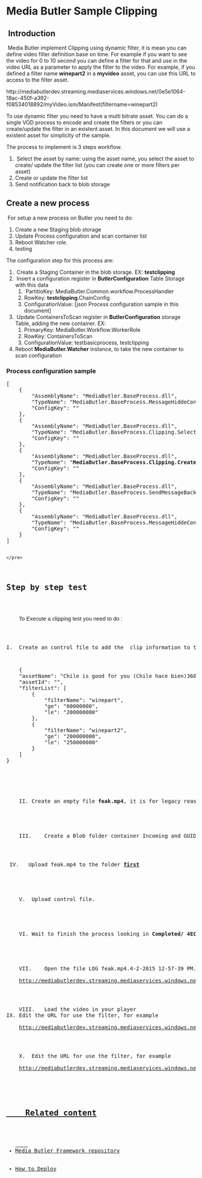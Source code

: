 <head>
    <style type="text/css">
        .auto-style1 {
            text-decoration: underline;
        }
    </style>
</head>
<h1>Media Butler Sample Clipping</h1>
<h2>&nbsp;Introduction</h2>
&nbsp;Media Butler implement Clipping using dynamic filter, it is mean you can define video filter definition base on time. For example if you want to see the video for 0 to 10 second you can define a filter for that and use in the video URL as a parameter to apply the filter to the video. For example, if you defined a filter name <strong>winepart2</strong> in a <strong>myvideo</strong> asset, you can use this URL to access to the filter asset.
<p>
http://mediabutlerdev.streaming.mediaservices.windows.net/0e5e1064-18ac-450f-a392-f08534018892/myVideo.ism/Manifest(filtername=winepart2)
</p>
To use dynamic filter you need to have a multi bitrate asset. You can do a single VOD process to encode and create the filters or you can create/update the filter in an existent asset. In this document we will use a existent asset for simplicity of the sample.<p>
    
The process to implement  is 3 steps workflow.
    </p>
<ol>
    <li>&nbsp;Select the asset by name: using the asset name, you select the asset to create/ update the filter list (you can create one or more filters per asset)
</li>
    <li>Create or update the filter list</li>
    <li>Send notification back to blob storage </li>
</ol>
<h2>Create a new process</h2>
&nbsp;For setup a new process on Butler you need  to do:
 
<ol>
    <li>Create a new Staging blob storage 
</li>
    <li>Update Process configuration  and scan container list
</li>
    <li>Reboot Watcher role.</li>
    <li>testing </li>
</OL>

The configuration step for this process are:
<OL> 
    <li>&nbsp;Create a Staging Container in the blob storage. EX: <strong>testclipping</strong> </li>
    <li>&nbsp;Insert a configuration register in <strong>ButlerConfiguration</strong> Table Storage with this data
        <ol>
            <li>&nbsp;PartitioKey:       MediaButler.Common.workflow.ProcessHandler</li>
            <li>RowKey:            <strong>testclipping</strong>.ChainConfig</li>
            <li>ConfigurationValue: [json Process configuration sample in this document]

</li>
        </ol>
    </li>
    <li>&nbsp;Update ContainersToScan register in <strong>ButlerConfiguration</strong> storage Table, adding the new container. EX: 
        <ol>
            <li>PrimaryKey:      MediaButler.Workflow.WorkerRole</li>
            <li>RowKey:            ContainersToScan</li>
            <li>ConfigurationValue:     testbasicprocess, testclipping
 
</li>
        </ol>
    </li>
    <li>Reboot <strong>MediaButler.Watcher</strong> instance, to take the new container to scan configuration </li>
</ol>

<h3>
    Process configuration sample</h3>
    <pre>
[
    {
        "AssemblyName": "MediaButler.BaseProcess.dll",
        "TypeName": "MediaButler.BaseProcess.MessageHiddeControlStep",
        "ConfigKey": ""
    },
    {
        "AssemblyName": "MediaButler.BaseProcess.dll",
        "TypeName": "MediaButler.BaseProcess.Clipping.SelectAssetByNameStep",
        "ConfigKey": ""
    },
    {
        "AssemblyName": "MediaButler.BaseProcess.dll",
        "TypeName": "<strong>MediaButler.BaseProcess.Clipping.CreateClipFilterStep</strong>",
        "ConfigKey": ""
    },
    {
        "AssemblyName": "MediaButler.BaseProcess.dll",
        "TypeName": "MediaButler.BaseProcess.SendMessageBackStep",
        "ConfigKey": ""
    },
    {
        "AssemblyName": "MediaButler.BaseProcess.dll",
        "TypeName": "MediaButler.BaseProcess.MessageHiddeControlStep",
        "ConfigKey": ""
    }
]

    </pre>
   
<h2><span lang="EN-US" style="mso-fareast-font-family:&quot;Times New Roman&quot;;
mso-ansi-language:EN-US">Step by step test<o:p></o:p></span></h2>
<p>
    <span lang="EN-US" style="font-size:11.0pt;font-family:
&quot;Calibri&quot;,sans-serif;mso-fareast-font-family:Calibri;mso-fareast-theme-font:
minor-latin;mso-bidi-font-family:&quot;Times New Roman&quot;;mso-ansi-language:EN-US;
mso-fareast-language:EN-US;mso-bidi-language:AR-SA">To Execute a clipping test you need to do :</span></p>
<p>
I.	Create an control file to add the  clip information to the process. Media Butler support to add context process instance information inside a control file. The control file is a json file with <strong>.control </strong>extension. The control information example is this. It will create/update 2 filters for the asset "Chile is good for you (Chile hace bien)360-mp4-H264_Adaptive_Bitrate_MP4_Set_720p-Output" (you must use the name of your asset)</p>
<pre>
    {
    "assetName": "Chile is good for you (Chile hace bien)360-mp4-H264_Adaptive_Bitrate_MP4_Set_720p-Output",
    "assetId": "",
    "filterList": [
        {
            "filterName": "winepart",
            "ge": "60000000",
            "le": "200000000"
        },
        {
            "filterName": "winepart2",
            "ge": "200000000",
            "le": "250000000"
        }
    ]
}
    </pre>

<p>
    II.	Create an empty file <strong>feak.mp4</strong>, it is for legacy reason with old butler version.
    
</p>
<p>
    III.	Create a Blob folder container Incoming and GUID, for example <strong>Incoming/ 4EC1AD7A-91BF-4121-9EDF-5FE6211646B3</strong></p>
<p>
&nbsp;IV.	Upload feak.mp4 to the folder <span class="auto-style1"><strong>first</strong></span>
    
</p>
<p>
    V.	Upload control file.
    
</p>
<p>
    VI.	Wait to finish the process looking in <strong>Completed/ 4EC1AD7A-91BF-4121-9EDF-5FE6211646B3</strong>
    
</p>
<p>
    VII.	Open the file LOG feak.mp4.4-2-2015 12-57-39 PM.log and copy the Smooth Streaming URI for example:<br />
    <a href="http://mediabutlerdev.streaming.mediaservices.windows.net/a2d50a9e-262f-4513-8234-cbdd9113c541/ChileIsGoodForYou360.ism/manifest">http://mediabutlerdev.streaming.mediaservices.windows.net/a2d50a9e-262f-4513-8234-cbdd9113c541/ChileIsGoodForYou360.ism/manifest</a> </p>
<p>
    VIII.	Load the video in your player
IX.	Edit the URL for use the filter, for example<br />
    <a href="http://mediabutlerdev.streaming.mediaservices.windows.net/a2d50a9e-262f-4513-8234-cbdd9113c541/ChileIsGoodForYou360.ism/manifest(filtername=winepart">http://mediabutlerdev.streaming.mediaservices.windows.net/a2d50a9e-262f-4513-8234-cbdd9113c541/ChileIsGoodForYou360.ism/manifest(filtername=winepart</a>)
</p>
<p>
    X.	Edit the URL for use the filter, for example <br />
    <a href="http://mediabutlerdev.streaming.mediaservices.windows.net/a2d50a9e-262f-4513-8234-cbdd9113c541/ChileIsGoodForYou360.ism/manifest(filtername=winepart2">http://mediabutlerdev.streaming.mediaservices.windows.net/a2d50a9e-262f-4513-8234-cbdd9113c541/ChileIsGoodForYou360.ism/manifest(filtername=winepart) </p>

<h2>
    Related content</h2>
<ul>
    <li><a href="../README.md">Media Butler Framework repository</a></li>
    <li><a href="HowToDeploy.md">How to Deploy</a></li>
</ul>

